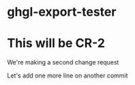 # ghgl-export-tester

# This will be CR-2

We're making a second change request

Let's add one more line on another commit
